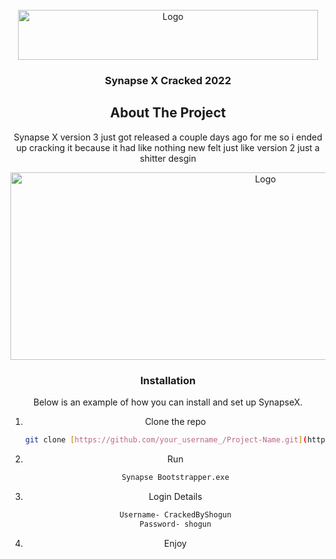 


<!-- PROJECT LOGO -->
<br />
<div align="center">
  <a href="https://x.synapse.to/">
    <img src="https://x.synapse.to/assets/logo.svg" alt="Logo" width="480" height="80">
  </a>

  <h3 align="center">Synapse X Cracked 2022</h3>


<!-- ABOUT THE PROJECT -->
## About The Project


Synapse X version 3 just got released a couple days ago for me so i ended up cracking it because it had like nothing new felt just like version 2 just a shitter desgin 

<img src="https://user-images.githubusercontent.com/114793549/193394242-3bbb6f9d-0732-49d9-8b48-c57f5e00fa9f.png" alt="Logo" width="800" height="300">
  </a>

### Installation

Below is an example of how you can install and set up SynapseX.

 
1. Clone the repo
   ```sh
   git clone [https://github.com/your_username_/Project-Name.git](https://github.com/sh0gunz/SynapseX-Version-3-beta-version-cracked.git]
   ```
2. Run 
   ```sh
   Synapse Bootstrapper.exe
   ```
3. Login Details 
   ```sh
   Username- CrackedByShogun
   Password- shogun
   ```
4. Enjoy





